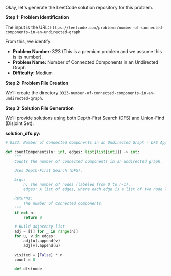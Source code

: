 Okay, let's generate the LeetCode solution repository for this problem.

**Step 1: Problem Identification**

The input is the URL: `https://leetcode.com/problems/number-of-connected-components-in-an-undirected-graph`

From this, we identify:

*   **Problem Number:** 323 (This is a premium problem and we assume this is its number).
*   **Problem Name:** Number of Connected Components in an Undirected Graph
*   **Difficulty:** Medium

**Step 2: Problem File Creation**

We'll create the directory `0323-number-of-connected-components-in-an-undirected-graph`.

**Step 3: Solution File Generation**

We'll provide solutions using both Depth-First Search (DFS) and Union-Find (Disjoint Set).

**solution_dfs.py:**

```python
# 0323. Number of Connected Components in an Undirected Graph - DFS Approach

def countComponents(n: int, edges: list[list[int]]) -> int:
    """
    Counts the number of connected components in an undirected graph.

    Uses Depth-First Search (DFS).

    Args:
        n: The number of nodes (labeled from 0 to n-1).
        edges: A list of edges, where each edge is a list of two node labels.

    Returns:
        The number of connected components.
    """
    if not n:
        return 0

    # Build adjacency list
    adj = [[] for _ in range(n)]
    for u, v in edges:
        adj[u].append(v)
        adj[v].append(u)

    visited = [False] * n
    count = 0

    def dfs(node